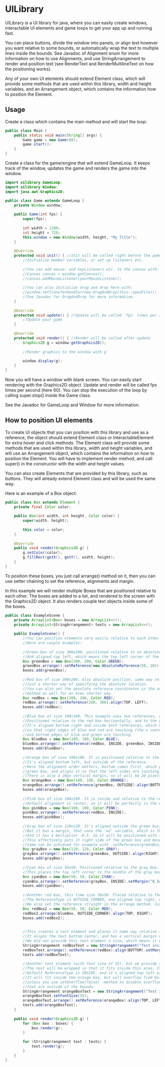 # UILibrary
UILibrary is a UI library for java, where you can easily create windows, interactable UI elements and game loops to get your app up and running fast.

You can place buttons, divide the window into panels, or align text however you want relative to some bounds, or automatically wrap the text to multiple lines inside the bounds. See Javadoc of Alignment enum for more information on how to use Alignments, and use StringArrangement to render and position text (see RenderText and RenderMultilineText on how the positioning works).

Any of your own UI elements should extend Element class, which will provide some methods that are used within this library, width and height variables, and an Arrangement object, which contains the information how to position the Element.

## Usage
Create a class which contains the main method and will start the loop:
```Java
public class Main {
    public static void main(String[] args) {
        Game game = new Game(60);
        game.start();
    }
}
```

Create a class for the game/engine that will extend GameLoop.
It keeps track of the window, updates the game and renders the game into the window.

```Java
import uilibrary.GameLoop;
import uilibrary.Window;
import java.awt.Graphics2D;

public class Game extends GameLoop {
    private Window window;
    
    public Game(int fps) {
        super(fps);
        
        int width = 1280;
        int height = 720;
        this.window = new Window(width, height, "My Title");
    }
    
    @Override
    protected void init() { //Init will be called right before the game loop starts.
        //Initialize member variables, or set up listeners etc.
        
        //You can add mouse- and keyListeners etc. to the canvas with:
        //Canvas canvas = window.getCanvas();
        //canvas.addMouseListener(yourMouseListener);
        
        //You can also initialize drag and drop here with:
        //window.setTransferHandler(new DragAndDrop(this::openFile));
        //See Javadoc for DragAndDrop for more information.
    }
    
    @Override
    protected void update() { //Update will be called 'fps' times per second
        //Update your game
    }
    
    @Override
    protected void render() { //Render will be called after update
        Graphics2D g = window.getGraphics2D();
        
        //Render graphics to the window with g
        
        window.display(g);
    }
}
```

Now you will have a window with blank screen. You can easily start rendering with the Graphics2D object. Update and render will be called fps times per second (here 60). You can stop the execution of the loop by calling super.stop() inside the Game class.

See the Javadoc for GameLoop and Window for more information.


## How to position UI elements
To create UI objects that you can position with this library and use as a reference, the object should extend Element class or InteractableElement for extra hover and click methods.
The Element class will provide some methods that are used within this library, width and height variables, and will use an Arrangement object, which contains the information on how to position the Element.
You will have to implement render method, and call super() in the constructor with the width and height values.

You can also create Elements that are provided by this library, such as buttons. They will already extend Element class and will be used the same way.

Here is an example of a Box object:

```Java
public class Box extends Element {
    private final Color color;
    
    public Box(int width, int height, Color color) {
        super(width, height);
        
        this.color = color;
    }
    
    @Override
    public void render(Graphics2D g) {
        g.setColor(color);
        g.fillRect(getX(), getY(), width, height);
    }
}
```

To position these boxes, you just call arrange() method on it, then you can use setter chaining to set the reference, alignments and margin.

In this example we will render multiple Boxes that are positioned relative to each other. The boxes are added to a list, and rendered to the screen with the Graphics2D object. It also renders couple text objects inside some of the boxes.

```Java
public class ExampleScene {
    private ArrayList<Box> boxes = new ArrayList<>();
    private ArrayList<StringArrangement> texts = new ArrayList<>();
    
    public ExampleScene() {
        //You can position elements very easily relative to each other however you want.
        //Here are couple examples:
        
        //Green box of size 300x200, positioned relative to an absolute reference, the point (50, 20).
        //And aligned top left, which means the top left corner of the box touches the point.
        Box greenBox = new Box(300, 200, Color.GREEN);
        greenBox.arrange().setReference(new AbsoluteReference(50, 20)).align(TOP, LEFT);
        boxes.add(greenBox);
        
        //Red box of size 200x200. Also absolute position, same way relative to point (280, 300).
        //Just a shorter way of specifying the absolute location.
        //You can also set the absolute reference coordinates in the arrange()
        //method as well for an even shorter way.
        Box redBox = new Box(200, 200, Color.RED);
        redBox.arrange().setReference(280, 300).align(TOP, LEFT);
        boxes.add(redBox);
        
        //Blue box of size 100x100. This example uses two references, one for horizontal, and one for vertical.
        //Positioned relative to the red box horizontally, and to the green box vertically.
        //It's aligned bottom right and inside both references, which means it will be positioned horizontally
        //so that right edges of blue and red are touching (the x coordinate of the right edges will match),
        //and bottom edges of blue and green are touching.
        Box blueBox = new Box(100, 100, Color.BLUE);
        blueBox.arrange().setReference(redBox, INSIDE, greenBox, INSIDE).align(RIGHT, BOTTOM);
        boxes.add(blueBox);
        
        //Orange box of size 100x100. It is positioned relative to the green box.
        //It's aligned bottom left, but outside of the reference.
        //Here the alignment order matters, bottom comes first, which positions the box below the
        //green box, and aligns it so that the left sides are touching.
        //There is also a 20px vertical margin, so it will be 20 pixels below the green box.
        Box orangeBox = new Box(100, 100, Color.ORANGE);
        orangeBox.arrange().setReference(greenBox, OUTSIDE).align(BOTTOM, LEFT).setMargin(0, 20);
        boxes.add(orangeBox);
        
        //Pink box of size 100x100. It is inside and relative to the red box.
        //Default alignment is center, so it will be perfectly in the middle of the red box.
        Box pinkBox = new Box(100, 100, Color.PINK);
        pinkBox.arrange().setReference(redBox, INSIDE);
        boxes.add(pinkBox);
        
        //Gray box of size 120x120. It's aligned outside the green box, right hand side.
        //But it has a margin, that uses the 'w2' variable, which is the width of the reference. (Here green box width is 300)
        //And it has a multiplier -0.5. So it will be positioned with the margin of -150.
        //This effectively puts it right side of the green box and moves it so the left side is at the center of the green box.
        //Same can be achieved for example with .setReference(greenBox, INSIDE).setMargin("0.5w", 0);
        Box grayBox = new Box(120, 120, Color.GRAY);
        grayBox.arrange().setReference(greenBox, OUTSIDE).align(RIGHT).setMargin("-0.5w2", 0);
        boxes.add(grayBox);
        
        //Cyan box of size 50x50. Positioned relative to the gray box. It's placed inside with the margin ("0.5w", "0.5h").
        //This places the top left corner to the middle of the gray box.
        Box cyanBox = new Box(50, 50, Color.CYAN);
        cyanBox.arrange().setReference(grayBox, INSIDE).setMargin("0.5w", "0.5h");
        boxes.add(cyanBox);
        
        //Another red box, this time size 50x50. Placed relative to the blue box.
        //The ReferenceType is OUTSIDE_CORNER, and aligned top right, which puts it to the top right corner of the blue box.
        //We also set the reference straight in the arrange method. Just a shorter way to do it without setReference() method.
        Box redBox2 = new Box(50, 50, Color.RED);
        redBox2.arrange(blueBox, OUTSIDE_CORNER).align(TOP, RIGHT);
        boxes.add(redBox2);
        
        
        //This creates a text element and places it same way relative to the red box.
        //It aligns the text bottom center, and has a vertical margin of 10px.
        //We did not provide this text element a size, which means it will be one line only, no matter how many characters.
        StringArrangement redBoxText = new StringArrangement("Text inside red", Color.BLACK);
        redBoxText.arrange().setReference(redBox).align(BOTTOM).setMargin(0, 10);
        texts.add(redBoxText);
        
        //Another text element (with font size of 15), but we provide a size this time. The size is from the orange box.
        //The text will be wrapped so that it fits inside this area. It's also placed relative to the orange box.
        //Default ReferenceType is INSIDE, and it's aligned top left with a margin of 5 to both directions.
        //It will fit inside the orange box, but will overflow from below if there are too many characters,
        //unless you use setOverflow(false) -method to disable overflow, which won't render the rest
        //that are outside of the bounds.
        StringArrangement orangeBoxText = new StringArrangement("Text inside orange, that splits to multiple lines.", orangeBox.getSize(), Color.BLACK);
        orangeBoxText.setFontSize(15);
        orangeBoxText.arrange().setReference(orangeBox).align(TOP, LEFT).setMargin(5, 5);
        texts.add(orangeBoxText);
    }
    
    public void render(Graphics2D g) {
        for (Box box : boxes) {
            box.render(g);
        }
        
        for (StringArrangement text : texts) {
            text.render(g);
        }
    }
}
```